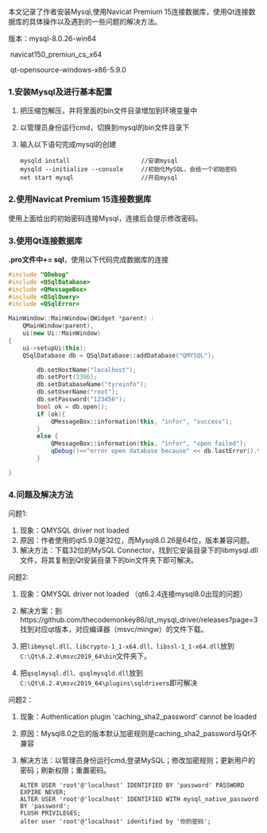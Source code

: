 本文记录了作者安装Mysql,使用Navicat Premium 15连接数据库，使用Qt连接数据库的具体操作以及遇到的一些问题的解决方法。

版本：mysql-8.0.26-win64

​			navicat150_premiun_cs_x64

​			qt-opensource-windows-x86-5.9.0

### 1.安装Mysql及进行基本配置

1. 把压缩包解压，并将里面的bin文件目录增加到环境变量中

2. 以管理员身份运行cmd，切换到mysql的bin文件目录下

3. 输入以下语句完成mysql的创建

   ```mysql
   mysqld install                    //安装mysql
   mysqld --initialize --console     //初始化MySQL，会给一个初始密码
   net start mysql                   //开启mysql
   ```

### 2.使用Navicat Premium 15连接数据库

使用上面给出的初始密码连接Mysql，连接后会提示修改密码。

### 3.使用Qt连接数据库

**.pro文件中+= sql**，使用以下代码完成数据库的连接

```c++
#include "QDebug"
#include <QSqlDatabase>
#include <QMessageBox>
#include <QSqlQuery>
#include <QSqlError>

MainWindow::MainWindow(QWidget *parent) :
    QMainWindow(parent),
    ui(new Ui::MainWindow)
{
    ui->setupUi(this);
    QSqlDatabase db = QSqlDatabase::addDatabase("QMYSQL");

        db.setHostName("localhost");
        db.setPort(3306);
        db.setDatabaseName("tyreinfo");
        db.setUserName("root");
        db.setPassword("123456");
        bool ok = db.open();
        if (ok){
            QMessageBox::information(this, "infor", "success");
        }
        else {
            QMessageBox::information(this, "infor", "open failed");
            qDebug()<<"error open database because" << db.lastError().text();
        }

}
```

### 4.问题及解决方法

问题1:

1. 现象：QMYSQL  driver not loaded
2. 原因：作者使用的qt5.9.0是32位，而Mysql8.0.26是64位，版本兼容问题。
3. 解决方法：下载32位的MySQL Connector，找到它安装目录下的libmysql.dll文件，将其复制到Qt安装目录下的bin文件夹下即可解决。

问题2:

1. 现象：QMYSQL  driver not loaded （qt6.2.4连接mysql8.0出现的问题）

2. 解决方案：到https://github.com/thecodemonkey86/qt_mysql_driver/releases?page=3找到对应qt版本，对应编译器（msvc/mingw）的文件下载。

3. 把`libmysql.dll、libcrypto-1_1-x64.dll、libssl-1_1-x64.dll`放到`C:\Qt\6.2.4\msvc2019_64\bin`文件夹下。

4. 把`qsqlmysql.dll、qsqlmysqld.dll`放到`C:\Qt\6.2.4\msvc2019_64\plugins\sqldrivers`即可解决

   

问题2：

1. 现象：Authentication plugin 'caching_sha2_password' cannot be loaded

2. 原因：Mysql8.0之后的版本默认加密规则是caching_sha2_password与Qt不兼容

3. 解决方法：以管理员身份运行cmd,登录MySQL；修改加密规则；更新用户的密码；刷新权限；重置密码。

   ```
   ALTER USER 'root'@'localhost' IDENTIFIED BY 'password' PASSWORD EXPIRE NEVER;
   ALTER USER 'root'@'localhost' IDENTIFIED WITH mysql_native_password BY 'password';
   FLUSH PRIVILEGES; 
   alter user 'root'@'localhost' identified by '你的密码';
   ```

   ​		















